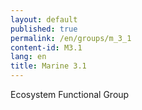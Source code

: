 ```yaml
---
layout: default
published: true
permalink: /en/groups/m_3_1
content-id: M3.1
lang: en
title: Marine 3.1
---
```


Ecosystem Functional Group
